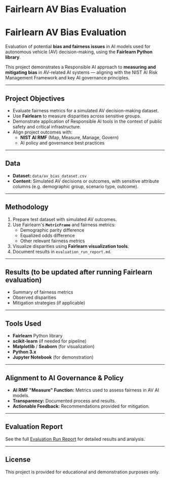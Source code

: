 # Fairlearn AV Bias Evaluation
# Fairlearn AV Bias Evaluation

Evaluation of potential **bias and fairness issues** in AI models used for autonomous vehicle (AV) decision-making, using the **Fairlearn Python library**.

This project demonstrates a Responsible AI approach to **measuring and mitigating bias** in AV-related AI systems — aligning with the NIST AI Risk Management Framework and key AI governance principles.

---

## Project Objectives

- Evaluate fairness metrics for a simulated AV decision-making dataset.
- Use **Fairlearn** to measure disparities across sensitive groups.
- Demonstrate application of Responsible AI tools in the context of public safety and critical infrastructure.
- Align project outcomes with:
    - **NIST AI RMF** (Map, Measure, Manage, Govern)
    - AI policy and governance best practices

---

## Data

- **Dataset:** `data/av_bias_dataset.csv`
- **Content:** Simulated AV decisions or outcomes, with sensitive attribute columns (e.g. demographic group, scenario type, outcome).

---

## Methodology

1. Prepare test dataset with simulated AV outcomes.
2. Use Fairlearn's **`MetricFrame`** and fairness metrics:
    - Demographic parity difference
    - Equalized odds difference
    - Other relevant fairness metrics
3. Visualize disparities using **Fairlearn visualization tools**.
4. Document results in `evaluation_run_report.md`.

---

## Results (to be updated after running Fairlearn evaluation)

- Summary of fairness metrics
- Observed disparities
- Mitigation strategies (if applicable)

---

## Tools Used

- **Fairlearn** Python library
- **scikit-learn** (if needed for pipeline)
- **Matplotlib** / **Seaborn** (for visualization)
- **Python 3.x**
- **Jupyter Notebook** (for demonstration)

---

## Alignment to AI Governance & Policy

- **AI RMF "Measure" Function:** Metrics used to assess fairness in AV AI models.
- **Transparency:** Documented process and results.
- **Actionable Feedback:** Recommendations provided for mitigation.

---

## Evaluation Report

See the full [Evaluation Run Report](evaluation_run_report.md) for detailed results and analysis.

---

## License

This project is provided for educational and demonstration purposes only.
